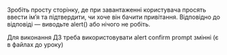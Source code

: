 Зробіть просту сторінку, де при завантаженні користувача просять ввести ім’я та підтвердити, чи хоче він бачити привітання. Відповідно до відповіді — виводьте alert() або нічого не робіть.

Для виконання ДЗ треба використовувати
alert
confirm
prompt
змінні (є в файлах до уроку)